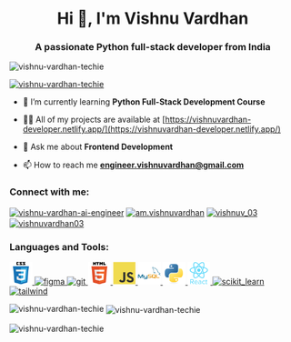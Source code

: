 <h1 align="center">Hi 👋, I'm Vishnu Vardhan</h1>
<h3 align="center">A passionate Python full-stack developer from India</h3>

<p align="left"> <img src="https://komarev.com/ghpvc/?username=vishnu-vardhan-techie&label=Profile%20views&color=0e75b6&style=flat" alt="vishnu-vardhan-techie" /> </p>

<p align="left"> <a href="https://github.com/ryo-ma/github-profile-trophy"><img src="https://github-profile-trophy.vercel.app/?username=vishnu-vardhan-techie" alt="vishnu-vardhan-techie" /></a> </p>

- 🌱 I’m currently learning **Python Full-Stack Development Course**

- 👨‍💻 All of my projects are available at [https://vishnuvardhan-developer.netlify.app/](https://vishnuvardhan-developer.netlify.app/)

- 💬 Ask me about **Frontend Development**

- 📫 How to reach me **engineer.vishnuvardhan@gmail.com**

<h3 align="left">Connect with me:</h3>
<p align="left">
<a href="https://linkedin.com/in/vishnu-vardhan-ai-engineer" target="blank"><img align="center" src="https://raw.githubusercontent.com/rahuldkjain/github-profile-readme-generator/master/src/images/icons/Social/linked-in-alt.svg" alt="vishnu-vardhan-ai-engineer" height="30" width="40" /></a>
<a href="https://instagram.com/am.vishnuvardhan" target="blank"><img align="center" src="https://raw.githubusercontent.com/rahuldkjain/github-profile-readme-generator/master/src/images/icons/Social/instagram.svg" alt="am.vishnuvardhan" height="30" width="40" /></a>
<a href="https://www.codechef.com/users/vishnuv_03" target="blank"><img align="center" src="https://cdn.jsdelivr.net/npm/simple-icons@3.1.0/icons/codechef.svg" alt="vishnuv_03" height="30" width="40" /></a>
<a href="https://auth.geeksforgeeks.org/user/vishnuvardhan03" target="blank"><img align="center" src="https://raw.githubusercontent.com/rahuldkjain/github-profile-readme-generator/master/src/images/icons/Social/geeks-for-geeks.svg" alt="vishnuvardhan03" height="30" width="40" /></a>
</p>

<h3 align="left">Languages and Tools:</h3>
<p align="left"> <a href="https://www.w3schools.com/css/" target="_blank" rel="noreferrer"> <img src="https://raw.githubusercontent.com/devicons/devicon/master/icons/css3/css3-original-wordmark.svg" alt="css3" width="40" height="40"/> </a> <a href="https://www.figma.com/" target="_blank" rel="noreferrer"> <img src="https://www.vectorlogo.zone/logos/figma/figma-icon.svg" alt="figma" width="40" height="40"/> </a> <a href="https://git-scm.com/" target="_blank" rel="noreferrer"> <img src="https://www.vectorlogo.zone/logos/git-scm/git-scm-icon.svg" alt="git" width="40" height="40"/> </a> <a href="https://www.w3.org/html/" target="_blank" rel="noreferrer"> <img src="https://raw.githubusercontent.com/devicons/devicon/master/icons/html5/html5-original-wordmark.svg" alt="html5" width="40" height="40"/> </a> <a href="https://developer.mozilla.org/en-US/docs/Web/JavaScript" target="_blank" rel="noreferrer"> <img src="https://raw.githubusercontent.com/devicons/devicon/master/icons/javascript/javascript-original.svg" alt="javascript" width="40" height="40"/> </a> <a href="https://www.mysql.com/" target="_blank" rel="noreferrer"> <img src="https://raw.githubusercontent.com/devicons/devicon/master/icons/mysql/mysql-original-wordmark.svg" alt="mysql" width="40" height="40"/> </a> <a href="https://www.python.org" target="_blank" rel="noreferrer"> <img src="https://raw.githubusercontent.com/devicons/devicon/master/icons/python/python-original.svg" alt="python" width="40" height="40"/> </a> <a href="https://reactjs.org/" target="_blank" rel="noreferrer"> <img src="https://raw.githubusercontent.com/devicons/devicon/master/icons/react/react-original-wordmark.svg" alt="react" width="40" height="40"/> </a> <a href="https://scikit-learn.org/" target="_blank" rel="noreferrer"> <img src="https://upload.wikimedia.org/wikipedia/commons/0/05/Scikit_learn_logo_small.svg" alt="scikit_learn" width="40" height="40"/> </a> <a href="https://tailwindcss.com/" target="_blank" rel="noreferrer"> <img src="https://www.vectorlogo.zone/logos/tailwindcss/tailwindcss-icon.svg" alt="tailwind" width="40" height="40"/> </a> </p>

<p><img align="left" src="https://github-readme-stats.vercel.app/api/top-langs?username=vishnu-vardhan-techie&show_icons=true&locale=en&layout=compact" alt="vishnu-vardhan-techie" /></p>

<p>&nbsp;<img align="center" src="https://github-readme-stats.vercel.app/api?username=vishnu-vardhan-techie&show_icons=true&locale=en" alt="vishnu-vardhan-techie" /></p>

<p><img align="center" src="https://github-readme-streak-stats.herokuapp.com/?user=vishnu-vardhan-techie&" alt="vishnu-vardhan-techie" /></p>

